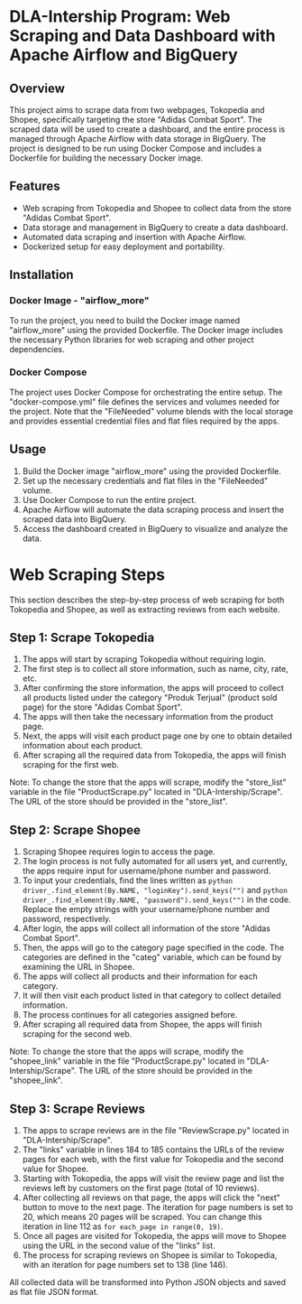 # DLA-Intership Program: Web Scraping and Data Dashboard with Apache Airflow and BigQuery

## Overview

This project aims to scrape data from two webpages, Tokopedia and Shopee, specifically targeting the store "Adidas Combat Sport". The scraped data will be used to create a dashboard, and the entire process is managed through Apache Airflow with data storage in BigQuery. The project is designed to be run using Docker Compose and includes a Dockerfile for building the necessary Docker image.

## Features

- Web scraping from Tokopedia and Shopee to collect data from the store "Adidas Combat Sport".
- Data storage and management in BigQuery to create a data dashboard.
- Automated data scraping and insertion with Apache Airflow.
- Dockerized setup for easy deployment and portability.

## Installation

### Docker Image - "airflow_more"

To run the project, you need to build the Docker image named "airflow_more" using the provided Dockerfile. The Docker image includes the necessary Python libraries for web scraping and other project dependencies.

### Docker Compose

The project uses Docker Compose for orchestrating the entire setup. The "docker-compose.yml" file defines the services and volumes needed for the project. Note that the "FileNeeded" volume blends with the local storage and provides essential credential files and flat files required by the apps.

## Usage

1. Build the Docker image "airflow_more" using the provided Dockerfile.
2. Set up the necessary credentials and flat files in the "FileNeeded" volume.
3. Use Docker Compose to run the entire project.
4. Apache Airflow will automate the data scraping process and insert the scraped data into BigQuery.
5. Access the dashboard created in BigQuery to visualize and analyze the data.

# Web Scraping Steps

This section describes the step-by-step process of web scraping for both Tokopedia and Shopee, as well as extracting reviews from each website.

## Step 1: Scrape Tokopedia

1. The apps will start by scraping Tokopedia without requiring login.
2. The first step is to collect all store information, such as name, city, rate, etc.
3. After confirming the store information, the apps will proceed to collect all products listed under the category "Produk Terjual" (product sold page) for the store "Adidas Combat Sport".
4. The apps will then take the necessary information from the product page.
5. Next, the apps will visit each product page one by one to obtain detailed information about each product.
6. After scraping all the required data from Tokopedia, the apps will finish scraping for the first web.

Note: To change the store that the apps will scrape, modify the "store_list" variable in the file "ProductScrape.py" located in "DLA-Intership/Scrape". The URL of the store should be provided in the "store_list".

## Step 2: Scrape Shopee

1. Scraping Shopee requires login to access the page.
2. The login process is not fully automated for all users yet, and currently, the apps require input for username/phone number and password.
3. To input your credentials, find the lines written as ```python driver_.find_element(By.NAME, "loginKey").send_keys("")``` and ```python driver_.find_element(By.NAME, "password").send_keys("")``` in the code. Replace the empty strings with your username/phone number and password, respectively.
5. After login, the apps will collect all information of the store "Adidas Combat Sport".
6. Then, the apps will go to the category page specified in the code. The categories are defined in the "categ" variable, which can be found by examining the URL in Shopee.
7. The apps will collect all products and their information for each category.
8. It will then visit each product listed in that category to collect detailed information.
9. The process continues for all categories assigned before.
10. After scraping all required data from Shopee, the apps will finish scraping for the second web.

Note: To change the store that the apps will scrape, modify the "shopee_link" variable in the file "ProductScrape.py" located in "DLA-Intership/Scrape". The URL of the store should be provided in the "shopee_link".

## Step 3: Scrape Reviews

1. The apps to scrape reviews are in the file "ReviewScrape.py" located in "DLA-Intership/Scrape".
2. The "links" variable in lines 184 to 185 contains the URLs of the review pages for each web, with the first value for Tokopedia and the second value for Shopee.
3. Starting with Tokopedia, the apps will visit the review page and list the reviews left by customers on the first page (total of 10 reviews).
4. After collecting all reviews on that page, the apps will click the "next" button to move to the next page. The iteration for page numbers is set to 20, which means 20 pages will be scraped. You can change this iteration in line 112 as `for each_page in range(0, 19)`.
5. Once all pages are visited for Tokopedia, the apps will move to Shopee using the URL in the second value of the "links" list.
6. The process for scraping reviews on Shopee is similar to Tokopedia, with an iteration for page numbers set to 138 (line 146).

All collected data will be transformed into Python JSON objects and saved as flat file JSON format.

